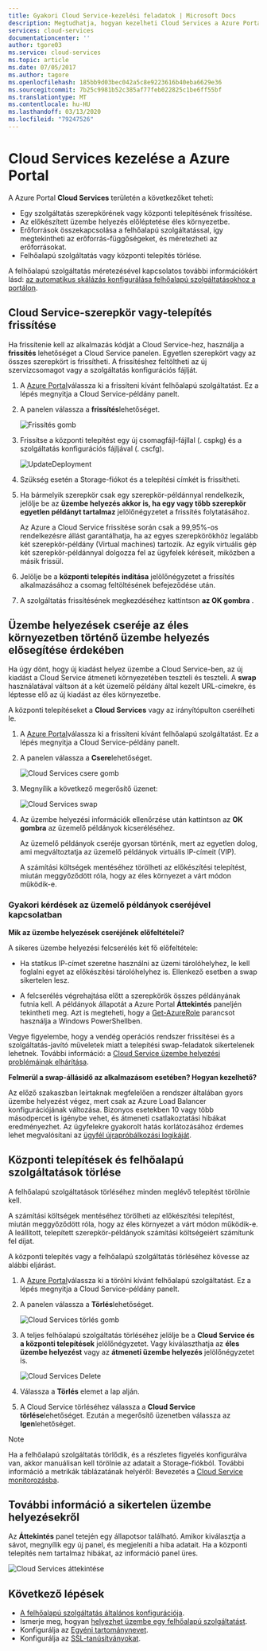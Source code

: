```yaml
---
title: Gyakori Cloud Service-kezelési feladatok | Microsoft Docs
description: Megtudhatja, hogyan kezelheti Cloud Services a Azure Portalban. Ezek a példák a Azure Portal használják.
services: cloud-services
documentationcenter: ''
author: tgore03
ms.service: cloud-services
ms.topic: article
ms.date: 07/05/2017
ms.author: tagore
ms.openlocfilehash: 185bb9d03bec042a5c8e9223616b40eba6629e36
ms.sourcegitcommit: 7b25c9981b52c385af77feb022825c1be6ff55bf
ms.translationtype: MT
ms.contentlocale: hu-HU
ms.lasthandoff: 03/13/2020
ms.locfileid: "79247526"
---
```

# <a name="manage-cloud-services-in-the-azure-portal"></a>Cloud Services kezelése a Azure Portal
A Azure Portal **Cloud Services** területén a következőket teheti:

* Egy szolgáltatás szerepkörének vagy központi telepítésének frissítése.
* Az előkészített üzembe helyezés előléptetése éles környezetbe.
* Erőforrások összekapcsolása a felhőalapú szolgáltatással, így megtekintheti az erőforrás-függőségeket, és méretezheti az erőforrásokat.
* Felhőalapú szolgáltatás vagy központi telepítés törlése.

A felhőalapú szolgáltatás méretezésével kapcsolatos további információkért lásd: [az automatikus skálázás konfigurálása felhőalapú szolgáltatásokhoz a portálon](cloud-services-how-to-scale-portal.md).

## <a name="update-a-cloud-service-role-or-deployment"></a>Cloud Service-szerepkör vagy-telepítés frissítése
Ha frissítenie kell az alkalmazás kódját a Cloud Service-hez, használja a **frissítés** lehetőséget a Cloud Service panelen. Egyetlen szerepkört vagy az összes szerepkört is frissítheti. A frissítéshez feltöltheti az új szervizcsomagot vagy a szolgáltatás konfigurációs fájlját.

1. A [Azure Portal][Azure portal]válassza ki a frissíteni kívánt felhőalapú szolgáltatást. Ez a lépés megnyitja a Cloud Service-példány panelt.

2. A panelen válassza a **frissítés**lehetőséget.

    ![Frissítés gomb](./media/cloud-services-how-to-manage-portal/update-button.png)

3. Frissítse a központi telepítést egy új csomagfájl-fájllal (. cspkg) és a szolgáltatás konfigurációs fájljával (. cscfg).

    ![UpdateDeployment](./media/cloud-services-how-to-manage-portal/update-blade.png)

4. Szükség esetén a Storage-fiókot és a telepítési címkét is frissítheti.

5. Ha bármelyik szerepkör csak egy szerepkör-példánnyal rendelkezik, jelölje be az **üzembe helyezés akkor is, ha egy vagy több szerepkör egyetlen példányt tartalmaz** jelölőnégyzetet a frissítés folytatásához.

    Az Azure a Cloud Service frissítése során csak a 99,95%-os rendelkezésre állást garantálhatja, ha az egyes szerepkörökhöz legalább két szerepkör-példány (Virtual machines) tartozik. Az egyik virtuális gép két szerepkör-példánnyal dolgozza fel az ügyfelek kéréseit, miközben a másik frissül.

6. Jelölje be a **központi telepítés indítása** jelölőnégyzetet a frissítés alkalmazásához a csomag feltöltésének befejeződése után.

7. A szolgáltatás frissítésének megkezdéséhez kattintson **az OK gombra** .

## <a name="swap-deployments-to-promote-a-staged-deployment-to-production"></a>Üzembe helyezések cseréje az éles környezetben történő üzembe helyezés elősegítése érdekében
Ha úgy dönt, hogy új kiadást helyez üzembe a Cloud Service-ben, az új kiadást a Cloud Service átmeneti környezetében teszteli és teszteli. A **swap** használatával váltson át a két üzemelő példány által kezelt URL-címekre, és léptesse elő az új kiadást az éles környezetbe.

A központi telepítéseket a **Cloud Services** vagy az irányítópulton cserélheti le.

1. A [Azure Portal][Azure portal]válassza ki a frissíteni kívánt felhőalapú szolgáltatást. Ez a lépés megnyitja a Cloud Service-példány panelt.

2. A panelen válassza a **Csere**lehetőséget.

    ![Cloud Services csere gomb](./media/cloud-services-how-to-manage-portal/swap-button.png)

3. Megnyílik a következő megerősítő üzenet:

    ![Cloud Services swap](./media/cloud-services-how-to-manage-portal/swap-prompt.png)

4. Az üzembe helyezési információk ellenőrzése után kattintson az **OK gombra** az üzemelő példányok kicseréléséhez.

    Az üzemelő példányok cseréje gyorsan történik, mert az egyetlen dolog, ami megváltoztatja az üzemelő példányok virtuális IP-címeit (VIP).

    A számítási költségek mentéséhez törölheti az előkészítési telepítést, miután meggyőződött róla, hogy az éles környezet a várt módon működik-e.

### <a name="common-questions-about-swapping-deployments"></a>Gyakori kérdések az üzemelő példányok cseréjével kapcsolatban

**Mik az üzembe helyezések cseréjének előfeltételei?**

A sikeres üzembe helyezési felcserélés két fő előfeltétele:

- Ha statikus IP-címet szeretne használni az üzemi tárolóhelyhez, le kell foglalni egyet az előkészítési tárolóhelyhez is. Ellenkező esetben a swap sikertelen lesz.

- A felcserélés végrehajtása előtt a szerepkörök összes példányának futnia kell. A példányok állapotát a Azure Portal **Áttekintés** paneljén tekintheti meg. Azt is megteheti, hogy a [Get-AzureRole](/powershell/module/servicemanagement/azure/get-azurerole?view=azuresmps-3.7.0) parancsot használja a Windows PowerShellben.

Vegye figyelembe, hogy a vendég operációs rendszer frissítései és a szolgáltatás-javító műveletek miatt a telepítési swap-feladatok sikertelenek lehetnek. További információ: a [Cloud Service üzembe helyezési problémáinak elhárítása](cloud-services-troubleshoot-deployment-problems.md).

**Felmerül a swap-állásidő az alkalmazásom esetében? Hogyan kezelhető?**

Az előző szakaszban leírtaknak megfelelően a rendszer általában gyors üzembe helyezést végez, mert csak az Azure Load Balancer konfigurációjának változása. Bizonyos esetekben 10 vagy több másodpercet is igénybe vehet, és átmeneti csatlakoztatási hibákat eredményezhet. Az ügyfelekre gyakorolt hatás korlátozásához érdemes lehet megvalósítani az [ügyfél újrapróbálkozási logikáját](../best-practices-retry-general.md).

## <a name="delete-deployments-and-a-cloud-service"></a>Központi telepítések és felhőalapú szolgáltatások törlése
A felhőalapú szolgáltatások törléséhez minden meglévő telepítést törölnie kell.

A számítási költségek mentéséhez törölheti az előkészítési telepítést, miután meggyőződött róla, hogy az éles környezet a várt módon működik-e. A leállított, telepített szerepkör-példányok számítási költségeiért számítunk fel díjat.

A központi telepítés vagy a felhőalapú szolgáltatás törléséhez kövesse az alábbi eljárást.

1. A [Azure Portal][Azure portal]válassza ki a törölni kívánt felhőalapú szolgáltatást. Ez a lépés megnyitja a Cloud Service-példány panelt.

2. A panelen válassza a **Törlés**lehetőséget.

    ![Cloud Services törlés gomb](./media/cloud-services-how-to-manage-portal/delete-button.png)

3. A teljes felhőalapú szolgáltatás törléséhez jelölje be a **Cloud Service és a központi telepítések** jelölőnégyzetet. Vagy kiválaszthatja az **éles üzembe helyezést** vagy az **átmeneti üzembe helyezés** jelölőnégyzetet is.

    ![Cloud Services Delete](./media/cloud-services-how-to-manage-portal/delete-blade.png)

4. Válassza a **Törlés** elemet a lap alján.

5. A Cloud Service törléséhez válassza a **Cloud Service törlése**lehetőséget. Ezután a megerősítő üzenetben válassza az **Igen**lehetőséget.

> [!NOTE]
> Ha a felhőalapú szolgáltatás törlődik, és a részletes figyelés konfigurálva van, akkor manuálisan kell törölnie az adatait a Storage-fiókból. További információ a metrikák táblázatának helyéről: Bevezetés a [Cloud Service monitorozásba](cloud-services-how-to-monitor.md).


## <a name="find-more-information-about-failed-deployments"></a>További információ a sikertelen üzembe helyezésekről
Az **Áttekintés** panel tetején egy állapotsor található. Amikor kiválasztja a sávot, megnyílik egy új panel, és megjeleníti a hiba adatait. Ha a központi telepítés nem tartalmaz hibákat, az információ panel üres.

![Cloud Services áttekintése](./media/cloud-services-how-to-manage-portal/status-info.png)



[Azure portal]: https://portal.azure.com

## <a name="next-steps"></a>Következő lépések
* [A felhőalapú szolgáltatás általános konfigurációja](cloud-services-how-to-configure-portal.md).
* Ismerje meg, hogyan [helyezhet üzembe egy felhőalapú szolgáltatást](cloud-services-how-to-create-deploy-portal.md).
* Konfigurálja az [Egyéni tartománynevet](cloud-services-custom-domain-name-portal.md).
* Konfigurálja az [SSL-tanúsítványokat](cloud-services-configure-ssl-certificate-portal.md).



